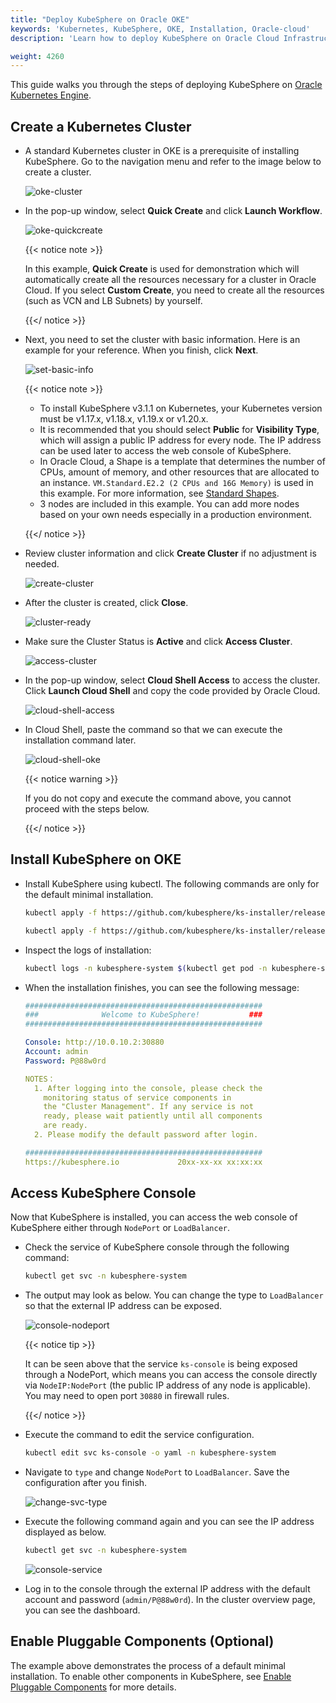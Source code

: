 ```yaml
---
title: "Deploy KubeSphere on Oracle OKE"
keywords: 'Kubernetes, KubeSphere, OKE, Installation, Oracle-cloud'
description: 'Learn how to deploy KubeSphere on Oracle Cloud Infrastructure Container Engine for Kubernetes.'

weight: 4260
---
```


This guide walks you through the steps of deploying KubeSphere on [Oracle Kubernetes Engine](https://www.oracle.com/cloud/compute/container-engine-kubernetes.html).

## Create a Kubernetes Cluster

- A standard Kubernetes cluster in OKE is a prerequisite of installing KubeSphere. Go to the navigation menu and refer to the image below to create a cluster.

  ![oke-cluster](https://ap3.qingstor.com/kubesphere-website/docs/oke-cluster.jpg)

- In the pop-up window, select **Quick Create** and click **Launch Workflow**.

  ![oke-quickcreate](https://ap3.qingstor.com/kubesphere-website/docs/oke-quickcreate.jpg)

  {{< notice note >}}

  In this example, **Quick Create** is used for demonstration which will automatically create all the resources necessary for a cluster in Oracle Cloud. If you select **Custom Create**, you need to create all the resources (such as VCN and LB Subnets) by yourself.

  {{</ notice >}}

- Next, you need to set the cluster with basic information. Here is an example for your reference. When you finish, click **Next**.

  ![set-basic-info](https://ap3.qingstor.com/kubesphere-website/docs/cluster-setting.jpg)

  {{< notice note >}}

  - To install KubeSphere v3.1.1 on Kubernetes, your Kubernetes version must be v1.17.x, v1.18.x, v1.19.x or v1.20.x.
  - It is recommended that you should select **Public** for **Visibility Type**, which will assign a public IP address for every node. The IP address can be used later to access the web console of KubeSphere.
  - In Oracle Cloud, a Shape is a template that determines the number of CPUs, amount of memory, and other resources that are allocated to an instance. `VM.Standard.E2.2 (2 CPUs and 16G Memory)` is used in this example. For more information, see [Standard Shapes](https://docs.cloud.oracle.com/en-us/iaas/Content/Compute/References/computeshapes.htm#vmshapes__vm-standard).
  - 3 nodes are included in this example. You can add more nodes based on your own needs especially in a production environment.

  {{</ notice >}}

- Review cluster information and click **Create Cluster** if no adjustment is needed.

  ![create-cluster](https://ap3.qingstor.com/kubesphere-website/docs/create-cluster.jpg)

- After the cluster is created, click **Close**.

  ![cluster-ready](https://ap3.qingstor.com/kubesphere-website/docs/cluster-ready.jpg)

- Make sure the Cluster Status is **Active** and click **Access Cluster**.

  ![access-cluster](https://ap3.qingstor.com/kubesphere-website/docs/access-cluster.jpg)

- In the pop-up window, select **Cloud Shell Access** to access the cluster. Click **Launch Cloud Shell** and copy the code provided by Oracle Cloud.

  ![cloud-shell-access](https://ap3.qingstor.com/kubesphere-website/docs/cloudshell-access.png)

- In Cloud Shell, paste the command so that we can execute the installation command later.

  ![cloud-shell-oke](https://ap3.qingstor.com/kubesphere-website/docs/oke-cloud-shell.png)

  {{< notice warning >}}

  If you do not copy and execute the command above, you cannot proceed with the steps below.

  {{</ notice >}}

## Install KubeSphere on OKE

- Install KubeSphere using kubectl. The following commands are only for the default minimal installation.

  ```bash
  kubectl apply -f https://github.com/kubesphere/ks-installer/releases/download/v3.2.0/kubesphere-installer.yaml

  kubectl apply -f https://github.com/kubesphere/ks-installer/releases/download/v3.2.0/cluster-configuration.yaml
  ```

- Inspect the logs of installation:

  ```bash
  kubectl logs -n kubesphere-system $(kubectl get pod -n kubesphere-system -l app=ks-install -o jsonpath='{.items[0].metadata.name}') -f
  ```

- When the installation finishes, you can see the following message:

  ```yaml
  #####################################################
  ###              Welcome to KubeSphere!           ###
  #####################################################

  Console: http://10.0.10.2:30880
  Account: admin
  Password: P@88w0rd

  NOTES：
    1. After logging into the console, please check the
      monitoring status of service components in
      the "Cluster Management". If any service is not
      ready, please wait patiently until all components 
      are ready.
    2. Please modify the default password after login.

  #####################################################
  https://kubesphere.io             20xx-xx-xx xx:xx:xx
  ```

## Access KubeSphere Console

Now that KubeSphere is installed, you can access the web console of KubeSphere either through `NodePort` or `LoadBalancer`.

- Check the service of KubeSphere console through the following command:

  ```bash
  kubectl get svc -n kubesphere-system
  ```

- The output may look as below. You can change the type to `LoadBalancer` so that the external IP address can be exposed.

  ![console-nodeport](https://ap3.qingstor.com/kubesphere-website/docs/nodeport-console.jpg)

  {{< notice tip >}}

  It can be seen above that the service `ks-console` is being exposed through a NodePort, which means you can access the console directly via `NodeIP:NodePort` (the public IP address of any node is applicable). You may need to open port `30880` in firewall rules.

  {{</ notice >}}

- Execute the command to edit the service configuration.

  ```bash
  kubectl edit svc ks-console -o yaml -n kubesphere-system
  ```

- Navigate to `type` and change `NodePort` to `LoadBalancer`. Save the configuration after you finish.

  ![change-svc-type](https://ap3.qingstor.com/kubesphere-website/docs/change-service-type.png)

- Execute the following command again and you can see the IP address displayed as below.

  ```bash
  kubectl get svc -n kubesphere-system
  ```

  ![console-service](https://ap3.qingstor.com/kubesphere-website/docs/console-service.png)

- Log in to the console through the external IP address with the default account and password (`admin/P@88w0rd`). In the cluster overview page, you can see the dashboard.

## Enable Pluggable Components (Optional)

The example above demonstrates the process of a default minimal installation. To enable other components in KubeSphere, see [Enable Pluggable Components](../../../pluggable-components/) for more details.
